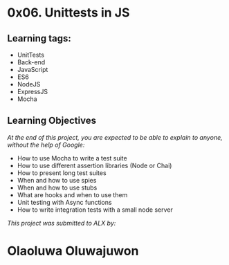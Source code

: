 # 0x06. Unittests in JS

## Learning tags:

- UnitTests
- Back-end
- JavaScript
- ES6
- NodeJS
- ExpressJS
- Mocha

## Learning Objectives

_At the end of this project, you are expected to be able to explain to anyone, without the help of Google:_

- How to use Mocha to write a test suite
- How to use different assertion libraries (Node or Chai)
- How to present long test suites
- When and how to use spies
- When and how to use stubs
- What are hooks and when to use them
- Unit testing with Async functions
- How to write integration tests with a small node server

_This project was submitted to ALX by:_

# Olaoluwa Oluwajuwon
